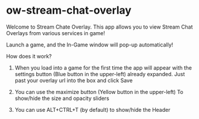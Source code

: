 # ow-stream-chat-overlay
Welcome to Stream Chate Overlay. This app allows you to
view Stream Chat Overlays from various services in game!

Launch a game, and the In-Game window will pop-up automatically!

How does it work?

1. When you load into a game for the first time the app will appear
with the settings button (Blue button in the upper-left) already expanded.
Just past your overlay url into the box and click Save

2. You can use the maximize button (Yellow button in the upper-left)
To show/hide the size and opacity sliders

3. You can use ALT+CTRL+T (by default) to show/hide the Header